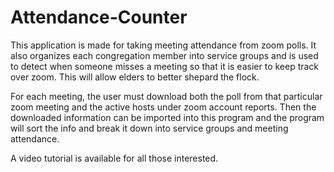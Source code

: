 # Attendance-Counter

This application is made for taking meeting attendance from zoom polls.  It also organizes each congregation member into service groups and is used to detect when someone misses a meeting so that it is easier to keep track over zoom.  This will allow elders to better shepard the flock.  

For each meeting, the user must download both the poll from that particular zoom meeting and the active hosts under zoom account reports.  Then the downloaded information can be imported into this program and the program will sort the info and break it down into service groups and meeting attendance.  

A video tutorial is available for all those interested.
